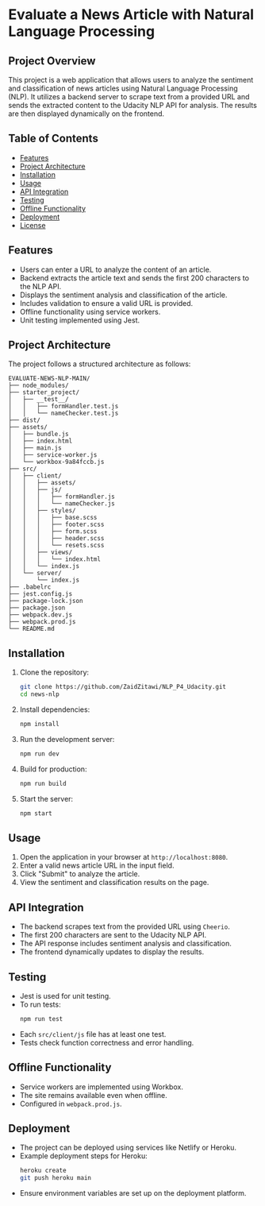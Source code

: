 # Evaluate a News Article with Natural Language Processing

## Project Overview
This project is a web application that allows users to analyze the sentiment and classification of news articles using Natural Language Processing (NLP). It utilizes a backend server to scrape text from a provided URL and sends the extracted content to the Udacity NLP API for analysis. The results are then displayed dynamically on the frontend.

## Table of Contents
- [Features](#features)
- [Project Architecture](#project-architecture)
- [Installation](#installation)
- [Usage](#usage)
- [API Integration](#api-integration)
- [Testing](#testing)
- [Offline Functionality](#offline-functionality)
- [Deployment](#deployment)
- [License](#license)

## Features
- Users can enter a URL to analyze the content of an article.
- Backend extracts the article text and sends the first 200 characters to the NLP API.
- Displays the sentiment analysis and classification of the article.
- Includes validation to ensure a valid URL is provided.
- Offline functionality using service workers.
- Unit testing implemented using Jest.

## Project Architecture
The project follows a structured architecture as follows:
```
EVALUATE-NEWS-NLP-MAIN/
├── node_modules/
├── starter_project/
│   ├── __test__/
│   │   ├── formHandler.test.js
│   │   └── nameChecker.test.js
├── dist/
├── assets/
│   ├── bundle.js
│   ├── index.html
│   ├── main.js
│   ├── service-worker.js
│   └── workbox-9a84fccb.js
├── src/
│   ├── client/
│   │   ├── assets/
│   │   ├── js/
│   │   │   ├── formHandler.js
│   │   │   └── nameChecker.js
│   │   ├── styles/
│   │   │   ├── base.scss
│   │   │   ├── footer.scss
│   │   │   ├── form.scss
│   │   │   ├── header.scss
│   │   │   └── resets.scss
│   │   ├── views/
│   │   │   └── index.html
│   │   └── index.js
│   └── server/
│       └── index.js
├── .babelrc
├── jest.config.js
├── package-lock.json
├── package.json
├── webpack.dev.js
├── webpack.prod.js
└── README.md
```

## Installation
1. Clone the repository:
   ```sh
   git clone https://github.com/ZaidZitawi/NLP_P4_Udacity.git
   cd news-nlp
   ```
2. Install dependencies:
   ```sh
   npm install
   ```
4. Run the development server:
   ```sh
   npm run dev
   ```
5. Build for production:
   ```sh
   npm run build
   ```
6. Start the server:
   ```sh
   npm start
   ```

## Usage
1. Open the application in your browser at `http://localhost:8080`.
2. Enter a valid news article URL in the input field.
3. Click "Submit" to analyze the article.
4. View the sentiment and classification results on the page.

## API Integration
- The backend scrapes text from the provided URL using `Cheerio`.
- The first 200 characters are sent to the Udacity NLP API.
- The API response includes sentiment analysis and classification.
- The frontend dynamically updates to display the results.

## Testing
- Jest is used for unit testing.
- To run tests:
  ```sh
  npm run test
  ```
- Each `src/client/js` file has at least one test.
- Tests check function correctness and error handling.

## Offline Functionality
- Service workers are implemented using Workbox.
- The site remains available even when offline.
- Configured in `webpack.prod.js`.

## Deployment
- The project can be deployed using services like Netlify or Heroku.
- Example deployment steps for Heroku:
  ```sh
  heroku create
  git push heroku main
  ```
- Ensure environment variables are set up on the deployment platform.



